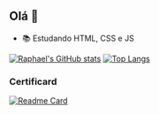 ## Olá 👋

- 📚 Estudando HTML, CSS e JS

[![Raphael's GitHub stats](https://github-readme-stats.vercel.app/api?username=raphaelmoural&hide=prs,issues&count_private=true&show_icons=true&theme=github_dark)](https://github.com/raphaelmoural/github-readme-stats)
[![Top Langs](https://github-readme-stats.vercel.app/api/top-langs/?username=raphaelmoural&layout=compact&theme=github_dark)](https://github.com/raphaelmoural/github-readme-stats)

### Certificard
[![Readme Card](https://github-readme-stats.vercel.app/api/pin/?username=raphaelmoural&repo=certificard&theme=github_dark)](https://github.com/raphaelmoura/github-readme-stats)
